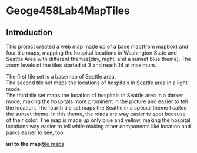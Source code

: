 # Geoge458Lab4MapTiles
## Introduction
This project created a web map made up of a base map(from mapbox) and four tile maps,  mapping the hospital locations in Washington State and Seattle Area with different themes(day, night, and a sunset blue theme). The zoom levels of the tiles started at 3 and reach 14 at maximum. 

The first tile set is a basemap of Seattle area.   
The second tile set maps the locations of hospitals in Seattle area in a light mode.  
The third tile set maps the location of hospitals in Seattle area in a darker mode, making the hospitals more prominent in the picture and easier to tell the location.
The fourth tile set maps the Seattle in a special theme I called the sunset theme. In this theme, the roads are way easier to spot because of their color. The map is made up only blue and yellow, making the hospital locations way easier to tell while making other components like location and parks easier to see, too. 

**url to the map**:[tile maps](https://ychen21.github.io/Geoge458Lab4MapTiles/)
